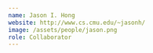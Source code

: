 ```yaml
---
name: Jason I. Hong
website: http://www.cs.cmu.edu/~jasonh/
image: /assets/people/jason.png
role: Collaborator
---
```

